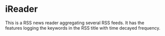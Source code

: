 iReader
=======

This is a RSS news reader aggregating several RSS feeds. It has the features logging the keywords in the RSS title with time decayed frequency.

